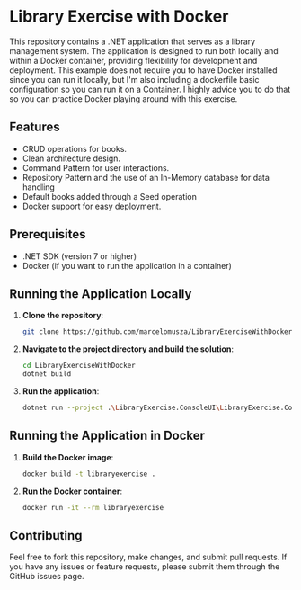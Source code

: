 ﻿# Library Exercise with Docker

This repository contains a .NET application that serves as a library management system. The application is designed to run both locally and within a Docker container, providing flexibility for development and deployment.
This example does not require you to have Docker installed since you can run it locally, but I'm also including a dockerfile basic configuration so you can run it on a Container. I highly advice you to do that so you can practice Docker playing around with this exercise.

## Features

- CRUD operations for books.
- Clean architecture design.
- Command Pattern for user interactions.
- Repository Pattern and the use of an In-Memory database for data handling
- Default books added through a Seed operation
- Docker support for easy deployment.

## Prerequisites

- .NET SDK (version 7 or higher)
- Docker (if you want to run the application in a container)

## Running the Application Locally

1. **Clone the repository**:
   ```bash
   git clone https://github.com/marcelomusza/LibraryExerciseWithDocker.git
   ```

2. **Navigate to the project directory and build the solution**:
   ```bash
   cd LibraryExerciseWithDocker
   dotnet build
   ```

3. **Run the application**:
   ```bash
   dotnet run --project .\LibraryExercise.ConsoleUI\LibraryExercise.ConsoleUI.csproj
   ```   

## Running the Application in Docker

1. **Build the Docker image**:
   ```bash
   docker build -t libraryexercise .
   ```

2. **Run the Docker container**:
   ```bash
   docker run -it --rm libraryexercise
   ```

## Contributing

Feel free to fork this repository, make changes, and submit pull requests. If you have any issues or feature requests, please submit them through the GitHub issues page.
